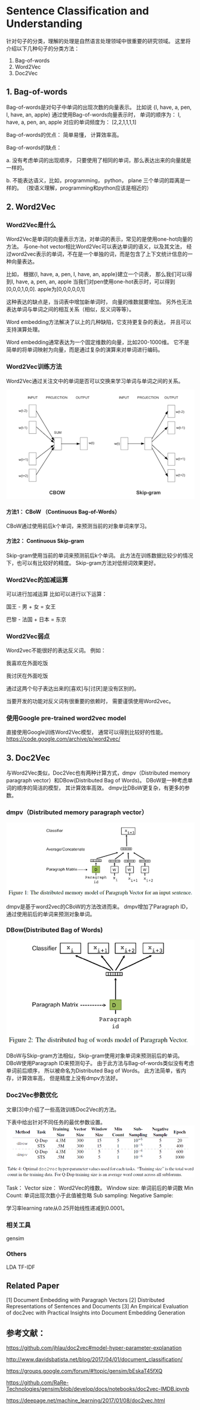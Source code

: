 
# Sentence Classification and Understanding

针对句子的分类，理解的处理是自然语言处理领域中很重要的研究领域。
这里将介绍以下几种句子的分类方法：
1. Bag-of-words
2. Word2Vec
3. Doc2Vec




## 1. Bag-of-words
Bag-of-words是对句子中单词的出现次数的向量表示。 比如说
{I, have, a, pen, I, have, an, apple}
通过使用Bag-of-words向量表示时， 单词的顺序为： 
I, have, a, pen, an, apple
对应的单词频度为：
[2,2,1,1,1,1]

Bag-of-words的优点： 简单易懂， 计算效率高。

Bag-of-words的缺点：

  a. 没有考虑单词的出现顺序， 只要使用了相同的单词，那么表达出来的向量就是一样的。

  b. 不能表达语义，比如，programming， python， plane 三个单词的距离是一样的。 （按语义理解，programming和python应该是相近的）

## 2. Word2Vec

### Word2Vec是什么
Word2Vec是单词的向量表示方法，对单词的表示，常见的是使用one-hot向量的方法。 
与one-hot vector相比Word2Vec可以表达单词的语义，以及其文法， 经过word2vec表示的单词，不在是一个单独的词，而是包含了上下文统计信息的一种向量表达。

比如， 根据{I, have, a, pen, I, have, an, apple}建立一个词表， 那么我们可以得到I, have, a, pen, an, apple
当我们对pen使用one-hot表示时，可以得到[0,0,0,1,0,0].
apple为[0,0,0,0,0,1]

这种表达的缺点是，当词表中增加新单词时， 向量的维数就要增加。 另外也无法表达单词与单词之间的相互关系（相似，反义词等等）。

Word embedding方法解决了以上的几种缺陷，它支持更复杂的表达， 并且可以支持演算处理。

Word embedding通常表达为一个固定维数的向量，比如200-1000维。 它不是简单的将单词映射为向量，而是通过复杂的演算来对单词进行编码。


### Word2Vec训练方法

Word2Vec通过关注文中的单词是否可以交换来学习单词与单词之间的关系。

![CBow and Skip-ngram](/images/201709/word2vec_diagrams.png)

#### 方法1： CBoW （Continuous Bag-of-Words）

CBoW通过使用前后k个单词，来预测当前的对象单词来学习。


#### 方法2： Continuous Skip-gram

Skip-gram使用当前的单词来预测前后k个单词。
此方法在训练数据比较少的情况下，也可以有比较好的精度。
Skip-gram方法对低频词效果更好。


### Word2Vec的加减运算

可以进行加减运算
比如可以进行以下运算：

国王 - 男 + 女 = 女王

巴黎 - 法国 + 日本 = 东京


### Word2Vec弱点

Word2vec不能很好的表达反义词。
例如：

我喜欢在外面吃饭

我讨厌在外面吃饭

通过这两个句子表达出来的[喜欢]与[讨厌]是没有区别的。

当要开发的功能对反义词有很重要的依赖时， 需要谨慎使用Word2vec。

### 使用Google pre-trained word2vec model

直接使用Google训练Word2Vec模型， 通常可以得到比较好的性能。
https://code.google.com/archive/p/word2vec/



## 3. Doc2Vec

与Word2Vec类似，Doc2Vec也有两种计算方式，dmpv（Distributed memory paragraph vector）和DBow(Distributed Bag of Words)。
DBoW是一种考虑单词的顺序的简洁的模型， 其计算效率高效。
dmpv比DBoW更复杂，有更多的参数。

### dmpv（Distributed memory paragraph vector）
![Distributed memory paragraph vector](/images/201709/doc2vec_1.png)

dmpv是基于word2vec的CBoW的方法改进而来。 dmpv增加了Paragraph ID， 通过使用前后的单词来预测对象单词。

### DBow(Distributed Bag of Words)
![Distributed Bag of Words](/images/201709/doc2vec_2.png)

DBoW与Skip-gram方法相似，Skip-gram使用对象单词来预测前后的单词。
DBoW使用Paragraph ID来预测句子。 由于此方法与Bag-of-words类似没有考虑单词前后顺序， 所以被命名为Distributed Bag of Words。
此方法简单，省内存，计算效率高， 但是精度上没有dmpv方法好。


### Doc2Vec参数优化

文章[3]中介绍了一些高效训练Doc2Vec的方法。

下表中给出针对不同任务的最优参数设置。 
![Doc2Vec Parameters](/images/201709/doc2vec_para.png)

Task： 
Vector size： Word2Vec的维数。
Window size: 单词前后的单词数
Min Count: 单词出现次数小于此值被忽略
Sub sampling: 
Negative Sample: 

学习率learning rate从0.25开始线性递减到0.0001。

### 相关工具
gensim


### Others
LDA
TF-IDF

## Related Paper
[1] Document Embedding with Paragraph Vectors
[2] Distributed Representations of Sentences and Documents
[3] An Empirical Evaluation of doc2vec with Practical Insights into Document Embedding Generation

## 参考文献：

https://github.com/jhlau/doc2vec#model-hyper-parameter-explanation

http://www.davidsbatista.net/blog/2017/04/01/document_classification/

https://groups.google.com/forum/#!topic/gensim/bEskaT45fXQ

https://github.com/RaRe-Technologies/gensim/blob/develop/docs/notebooks/doc2vec-IMDB.ipynb

https://deepage.net/machine_learning/2017/01/08/doc2vec.html


